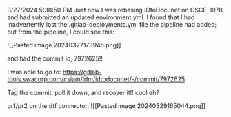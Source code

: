 3/27/2024 5:38:50 PM
Just now I was rebasing IDtoDocunet on CSCE-1978, and had submitted an updated environment.yml. I found that I had inadvertently lost the .gitlab-deployments.yml file the pipeline had added; but from the pipeline, I could see this:

![[Pasted image 20240327173945.png]]

and had the commit id, 7972625!!  

I was able to go to: https://gitlab-tools.swacorp.com/csiam/idm/idtodocunet/-/commit/7972625

Tag the commit, pull it down, and recover it!! cool eh?

pr1/pr2 on the dtf connector:
![[Pasted image 20240329165044.png]]